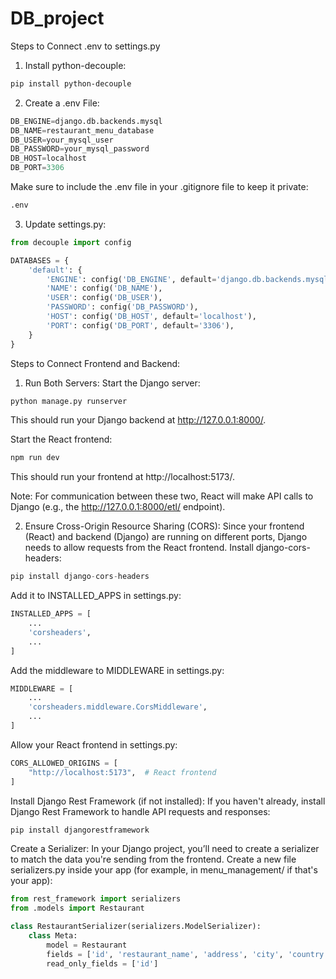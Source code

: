 # DB_project

Steps to Connect .env to settings.py

1. Install python-decouple:

```bash
pip install python-decouple
```

2. Create a .env File:

```py
DB_ENGINE=django.db.backends.mysql
DB_NAME=restaurant_menu_database
DB_USER=your_mysql_user
DB_PASSWORD=your_mysql_password
DB_HOST=localhost
DB_PORT=3306
```

Make sure to include the .env file in your .gitignore file to keep it private:

```py
.env
```
3. Update settings.py:

```py
from decouple import config

DATABASES = {
    'default': {
        'ENGINE': config('DB_ENGINE', default='django.db.backends.mysql'),
        'NAME': config('DB_NAME'),
        'USER': config('DB_USER'),
        'PASSWORD': config('DB_PASSWORD'),
        'HOST': config('DB_HOST', default='localhost'),
        'PORT': config('DB_PORT', default='3306'),
    }
}
```

Steps to Connect Frontend and Backend:
1. Run Both Servers:
Start the Django server:
```py
python manage.py runserver
```
This should run your Django backend at http://127.0.0.1:8000/.

Start the React frontend:
```py
npm run dev
```
This should run your frontend at http://localhost:5173/.

Note: For communication between these two, React will make API calls to Django (e.g., the http://127.0.0.1:8000/etl/ endpoint).

2. Ensure Cross-Origin Resource Sharing (CORS):
Since your frontend (React) and backend (Django) are running on different ports, Django needs to allow requests from the React frontend.
Install django-cors-headers:
```py
pip install django-cors-headers
```


Add it to INSTALLED_APPS in settings.py:
```py
INSTALLED_APPS = [
    ...
    'corsheaders',
    ...
]
```

Add the middleware to MIDDLEWARE in settings.py:
```py
MIDDLEWARE = [
    ...
    'corsheaders.middleware.CorsMiddleware',
    ...
]
```

Allow your React frontend in settings.py:
```py
CORS_ALLOWED_ORIGINS = [
    "http://localhost:5173",  # React frontend
]
```

Install Django Rest Framework (if not installed): If you haven't already, install Django Rest Framework to handle API requests and responses:
```py
pip install djangorestframework
```

Create a Serializer: In your Django project, you’ll need to create a serializer to match the data you're sending from the frontend. Create a new file serializers.py inside your app (for example, in menu_management/ if that's your app):
```py
from rest_framework import serializers
from .models import Restaurant

class RestaurantSerializer(serializers.ModelSerializer):
    class Meta:
        model = Restaurant
        fields = ['id', 'restaurant_name', 'address', 'city', 'country', 'website_link', 'contact_number']
        read_only_fields = ['id']
```

